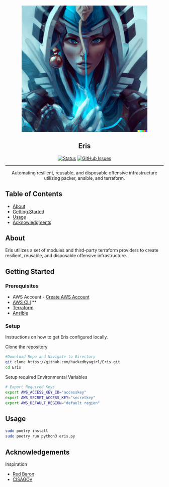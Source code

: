 <p align="center">
  <a href="" rel="noopener">
 <img width=400px height=400px src="https://github.com/hackedbyagirl/Eris/blob/main/imgs/eris-goddess.png" alt="Eris Avatar"></a>
</p>

<h2 align="center">Eris</h2>

<div align="center">

  [![Status](https://img.shields.io/badge/status-in%20development-yellowgreen)](https://github.com/hackedbyagirl/Eris) 
  [![GitHub Issues](https://img.shields.io/github/issues/hackedbyagirl/kali-packer-ami)](https://github.com/hackedbyagirl/Eris/issues)

</div>

---

<p align="center"> Automating resilient, reusable, and disposable offensive infrastructure utilizing packer, ansible, and terraform. 
    <br> 
</p>

## Table of Contents
- [About](#about)
- [Getting Started](#getting_started)
- [Usage](#usage)
- [Acknowledgments](#acknowledgement)

## About <a name = "about"></a>
Eris utilizes a set of modules and third-party terraform providers to create resilient, reusable, and disposable offensive infrastructure.

## Getting Started <a name = "getting_started"></a>
### Prerequisites
- AWS Account - [Create AWS Account](https://www.aws.amazon.com/free)
- [AWS CLI](https://aws.amazon.com/cli/) **
- [Terraform](https://www.terraform.io/)
- [Ansible](https://www.ansible.com/)

### Setup
Instructions on how to get Eris configured locally.

Clone the repository
```bash
#Download Repo and Navigate to Directory
git clone https://github.com/hackedbyagirl/Eris.git
cd Eris
```

Setup required Environmental Variables
```bash
# Export Required Keys
export AWS_ACCESS_KEY_ID="accesskey"
export AWS_SECRET_ACCESS_KEY="secretkey"
export AWS_DEFAULT_REGION="default region"
```

## Usage <a name="usage"></a>
```bash
sudo poetry install
sudo poetry run python3 eris.py
```

## Acknowledgements <a name = "acknowledgement"></a>
Inspiration
- [Red Baron](https://github.com/byt3bl33d3r/Red-Baron)
- [CISAGOV](https://github.com/cisagov/kali-packer)

 
